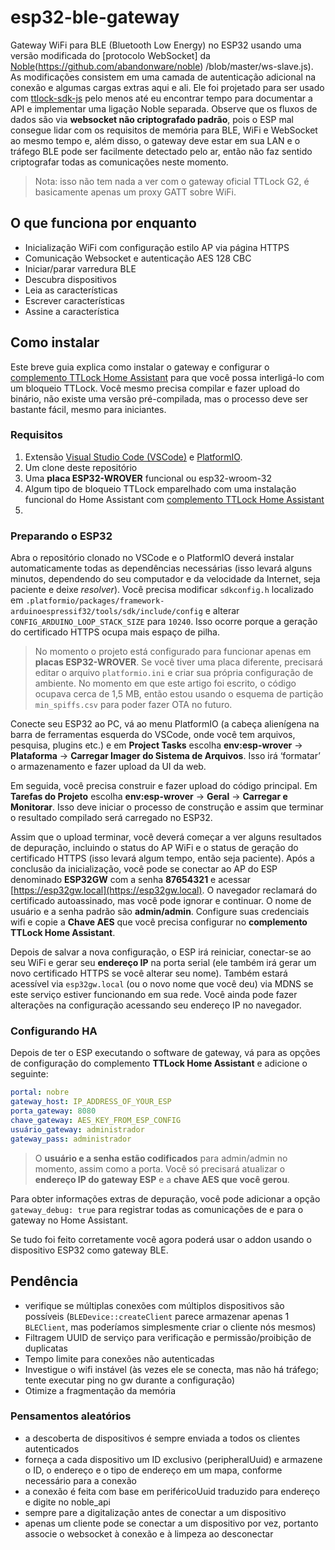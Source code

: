 # esp32-ble-gateway
Gateway WiFi para BLE (Bluetooth Low Energy) no ESP32 usando uma versão modificada do [protocolo WebSocket] da [Noble](https://github.com/abandonware/noble)(https://github.com/abandonware/noble) /blob/master/ws-slave.js). As modificações consistem em uma camada de autenticação adicional na conexão e algumas cargas extras aqui e ali. Ele foi projetado para ser usado com [ttlock-sdk-js](https://github.com/kind3r/ttlock-sdk-js) pelo menos até eu encontrar tempo para documentar a API e implementar uma ligação Noble separada. Observe que os fluxos de dados são via **websocket não criptografado padrão**, pois o ESP mal consegue lidar com os requisitos de memória para BLE, WiFi e WebSocket ao mesmo tempo e, além disso, o gateway deve estar em sua LAN e o tráfego BLE pode ser facilmente detectado pelo ar, então não faz sentido criptografar todas as comunicações neste momento.  

> Nota: isso não tem nada a ver com o gateway oficial TTLock G2, é basicamente apenas um proxy GATT sobre WiFi.


## O que funciona por enquanto
- Inicialização WiFi com configuração estilo AP via página HTTPS
- Comunicação Websocket e autenticação AES 128 CBC
- Iniciar/parar varredura BLE
- Descubra dispositivos
- Leia as características
- Escrever características
- Assine a característica

## Como instalar

Este breve guia explica como instalar o gateway e configurar o [complemento TTLock Home Assistant](https://github.com/kind3r/hass-addons) para que você possa interligá-lo com um bloqueio TTLock. Você mesmo precisa compilar e fazer upload do binário, não existe uma versão pré-compilada, mas o processo deve ser bastante fácil, mesmo para iniciantes.
### Requisitos

1. Extensão [Visual Studio Code (VSCode)](https://code.visualstudio.com/) e [PlatformIO](https://platformio.org/).
2. Um clone deste repositório
3. Uma **placa ESP32-WROVER** funcional ou esp32-wroom-32
4. Algum tipo de bloqueio TTLock emparelhado com uma instalação funcional do Home Assistant com [complemento TTLock Home Assistant](https://github.com/fernac03/hass-addons)
5. 
### Preparando o ESP32

Abra o repositório clonado no VSCode e o PlatformIO deverá instalar automaticamente todas as dependências necessárias (isso levará alguns minutos, dependendo do seu computador e da velocidade da Internet, seja paciente e deixe *resolver*). Você precisa modificar `sdkconfig.h` localizado em `.platformio/packages/framework-arduinoespressif32/tools/sdk/include/config` e alterar `CONFIG_ARDUINO_LOOP_STACK_SIZE` para `10240`. Isso ocorre porque a geração do certificado HTTPS ocupa mais espaço de pilha.

> No momento o projeto está configurado para funcionar apenas em **placas ESP32-WROVER**. Se você tiver uma placa diferente, precisará editar o arquivo `platformio.ini` e criar sua própria configuração de ambiente. No momento em que este artigo foi escrito, o código ocupava cerca de 1,5 MB, então estou usando o esquema de partição `min_spiffs.csv` para poder fazer OTA no futuro.

Conecte seu ESP32 ao PC, vá ao menu PlatformIO (a cabeça alienígena na barra de ferramentas esquerda do VSCode, onde você tem arquivos, pesquisa, plugins etc.) e em **Project Tasks** escolha **env:esp-wrover** -> **Plataforma** -> **Carregar Imager do Sistema de Arquivos**. Isso irá ‘formatar’ o armazenamento e fazer upload da UI da web.

Em seguida, você precisa construir e fazer upload do código principal. Em **Tarefas do Projeto** escolha **env:esp-wrover** -> **Geral** -> **Carregar e Monitorar**. Isso deve iniciar o processo de construção e assim que terminar o resultado compilado será carregado no ESP32.

Assim que o upload terminar, você deverá começar a ver alguns resultados de depuração, incluindo o status do AP WiFi e o status de geração do certificado HTTPS (isso levará algum tempo, então seja paciente). Após a conclusão da inicialização, você pode se conectar ao AP do ESP denominado **ESP32GW** com a senha **87654321** e acessar [https://esp32gw.local](https://esp32gw.local). O navegador reclamará do certificado autoassinado, mas você pode ignorar e continuar. O nome de usuário e a senha padrão são **admin/admin**. Configure suas credenciais wifi e copie a **Chave AES** que você precisa configurar no **complemento TTLock Home Assistant**.

Depois de salvar a nova configuração, o ESP irá reiniciar, conectar-se ao seu WiFi e gerar seu **endereço IP** na porta serial (ele também irá gerar um novo certificado HTTPS se você alterar seu nome). Também estará acessível via `esp32gw.local` (ou o novo nome que você deu) via MDNS se este serviço estiver funcionando em sua rede. Você ainda pode fazer alterações na configuração acessando seu endereço IP no navegador.

### Configurando HA

Depois de ter o ESP executando o software de gateway, vá para as opções de configuração do complemento **TTLock Home Assistant** e adicione o seguinte:

```yaml
portal: nobre
gateway_host: IP_ADDRESS_OF_YOUR_ESP
porta_gateway: 8080
chave_gateway: AES_KEY_FROM_ESP_CONFIG
usuário_gateway: administrador
gateway_pass: administrador
```

> O **usuário e a senha estão codificados** para admin/admin no momento, assim como a porta. Você só precisará atualizar o **endereço IP do gateway ESP** e a **chave AES que você gerou**.

Para obter informações extras de depuração, você pode adicionar a opção `gateway_debug: true` para registrar todas as comunicações de e para o gateway no Home Assistant.

Se tudo foi feito corretamente você agora poderá usar o addon usando o dispositivo ESP32 como gateway BLE.

## Pendência

- verifique se múltiplas conexões com múltiplos dispositivos são possíveis (`BLEDevice::createClient` parece armazenar apenas 1 `BLEClient`, mas poderíamos simplesmente criar o cliente nós mesmos)
- Filtragem UUID de serviço para verificação e permissão/proibição de duplicatas
- Tempo limite para conexões não autenticadas
- Investigue o wifi instável (às vezes ele se conecta, mas não há tráfego; tente executar ping no gw durante a configuração)
- Otimize a fragmentação da memória

### Pensamentos aleatórios

- a descoberta de dispositivos é sempre enviada a todos os clientes autenticados
- forneça a cada dispositivo um ID exclusivo (peripheralUuid) e armazene o ID, o endereço e o tipo de endereço em um mapa, conforme necessário para a conexão
- a conexão é feita com base em periféricoUuid traduzido para endereço e digite no noble_api
- sempre pare a digitalização antes de conectar a um dispositivo
- apenas um cliente pode se conectar a um dispositivo por vez, portanto associe o websocket à conexão e à limpeza ao desconectar

